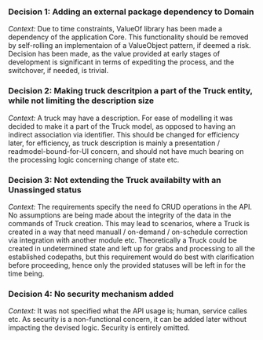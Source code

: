 ### Decision 1: Adding an external package dependency to Domain

*Context:* Due to time constraints, ValueOf library has been made a dependency of the application Core. This functionality should be removed by self-rolling an implementaion of a ValueObject pattern, if deemed a risk.
Decision has been made, as the value provided at early stages of development is significant in terms of expediting the process, and the switchover, if needed, is trivial.

### Decision 2: Making truck descritpion a part of the Truck entity, while not limiting the description size

*Context:* A truck may have a description.
For ease of modelling it was decided to make it a part of the Truck model, as opposed to having an indirect association via identifier. This should be changed for efficiency later, for efficiency, as truck description 
is mainly a presentation / readmodel-bound-for-UI concern, and should not have much bearing on the processing logic concerning change of state etc.

### Decision 3: Not extending the Truck availabilty with an Unassinged status

*Context:* The requirements specify the need fo CRUD operations in the API. No assumptions are being made about the integrity of the data in the commands of Truck creation.
This may lead to scenarios, where a Truck is created in a way that need manuall / on-demand / on-schedule correction via integration with another module etc.
Theoretically a Truck could be created in undetermined state and left up for grabs and processing to all the established codepaths, but this requirement would do best with clarification before proceeding,
hence only the provided statuses will be left in for the time being.

### Decision 4: No security mechanism added

*Context:* It was not specified what the API usage is; human, service calles etc. 
As security is a non-functional concern, it can be added later without impacting the devised logic. Security is entirely omitted.
